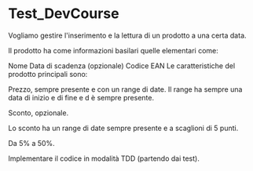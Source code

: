 # Test_DevCourse

Vogliamo gestire l'inserimento e la lettura di un prodotto a una certa data.

Il prodotto ha come informazioni basilari quelle elementari come:

Nome
Data di scadenza (opzionale)
Codice EAN
Le caratteristiche del prodotto principali sono:

Prezzo, sempre presente e con un range di date. Il range ha sempre una data di inizio e di fine e d è sempre presente.

Sconto, opzionale.

Lo sconto ha un range di date sempre presente e a scaglioni di 5 punti.

Da 5% a 50%.

Implementare il codice in modalità TDD (partendo dai test).

